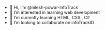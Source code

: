 - 👋 Hi, I’m @nilesh-powar-InfoTrack
- 👀 I’m interested in learning web development
- 🌱 I’m currently learning HTML, CSS , C#
- 💞️ I’m looking to collaborate on infoTrackID

<!---
nilesh-powar-InfoTrack/nilesh-powar-InfoTrack is a ✨ special ✨ repository because its `README.md` (this file) appears on your GitHub profile.
You can click the Preview link to take a look at your changes.
--->
